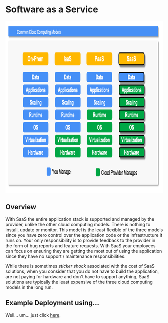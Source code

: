 # Software as a Service
<img src="../images/models4.png" alt="On Nooo!" witdh="550" height="550">

## Overview
With SaaS the entire application stack is supported and managed by the provider, unlike the other cloud computing models.  There is nothing to install, update or monitor.  This model is the least flexible of the three models since you have zero control over the application code or the infrastructure it runs on.  Your only responsibility is to provide feedback to the provider in the form of bug reports and feature requests.  With SaaS your employees can focus on ensuring they are getting the most out of using the application since they have no support / maintenance responsibilities. 

While there is sometimes *sticker shock* associated with the cost of SaaS solutions, when you consider that you do not have to build the application, are not paying for hardware and don't have to support anything, SaaS solutions are typically the least expensive of the three cloud computing models in the long run.
## Example Deployment using...
Well... um... just click [here](https://www.google.com/finance/quote/GOOG:NASDAQ?hl=en&window=6M).
